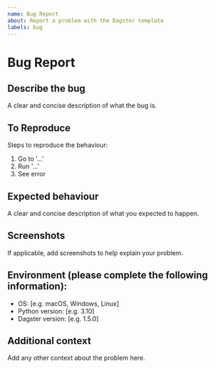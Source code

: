 ```yaml
---
name: Bug Report
about: Report a problem with the Dagster template
labels: bug
---
```


# Bug Report

## Describe the bug

A clear and concise description of what the bug is.

## To Reproduce

Steps to reproduce the behaviour:

1. Go to '...'
2. Run '...'
3. See error

## Expected behaviour

A clear and concise description of what you expected to happen.

## Screenshots

If applicable, add screenshots to help explain your problem.

## Environment (please complete the following information):

- OS: [e.g. macOS, Windows, Linux]
- Python version: [e.g. 3.10]
- Dagster version: [e.g. 1.5.0]

## Additional context

Add any other context about the problem here.
